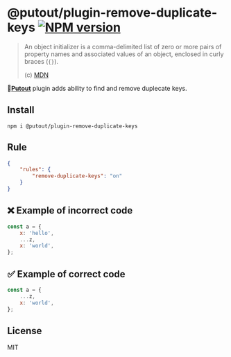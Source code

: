 # @putout/plugin-remove-duplicate-keys [![NPM version][NPMIMGURL]][NPMURL]

[NPMIMGURL]: https://img.shields.io/npm/v/@putout/plugin-remove-duplicate-keys.svg?style=flat&longCache=true
[NPMURL]: https://npmjs.org/package/@putout/plugin-remove-duplicate-keys"npm"

> An object initializer is a comma-delimited list of zero or more pairs of property names and associated values of an object, enclosed in curly braces (`{}`).
>
> (c) [MDN](https://developer.mozilla.org/en-US/docs/Web/JavaScript/Reference/Operators/Object_initializer)

🐊[**Putout**](https://github.com/coderaiser/putout) plugin adds ability to find and remove duplecate keys.

## Install

```
npm i @putout/plugin-remove-duplicate-keys
```

## Rule

```json
{
    "rules": {
        "remove-duplicate-keys": "on"
    }
}
```

## ❌ Example of incorrect code

```js
const a = {
    x: 'hello',
    ...z,
    x: 'world',
};
```

## ✅ Example of correct code

```js
const a = {
    ...z,
    x: 'world',
};
```

## License

MIT
